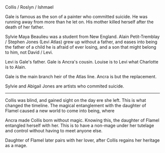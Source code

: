 Collis / Roslyn / Ishmael  
  
Gale is famous as the son of a painter who committed suicide. He was running away from more than he let on. His mother killed herself after the death of her father.  
  
Sylvie Maya Beaulieu was a student from New England. Alain Petit-Tremblay / Stephen Jones (Levi Atlas) grew up without a father, and eases into being the father of a child he is afraid of ever losing, and a son that might belong to him, not David / Levi.  
  
Levi is Gale's father. Gale is Ancra's cousin. Louise is to Levi what Charlotte is to Alain.  
  
Gale is the main branch heir of the Atlas line. Ancra is but the replacement.  
  
Sylvie and Abigail Jones are artists who commited suicide.

***

Collis was blind, and gained sight on the day ere she left. This is what changed the timeline. The magical entanglement with the daughter of Flamel caused a new world to come into being, where  
  
Ancra made Collis born without magic. Knowing this, the daughter of Flamel entangled herself with her. This is to have a non-mage under her tutelage and control without having to meet anyone else.  
  
Daughter of Flamel later pairs with her lover, after Collis regains her heritage as a mage.